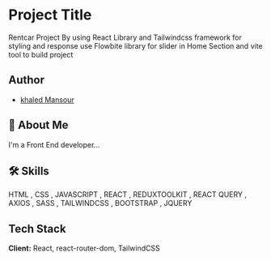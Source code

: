 
# Project Title

Rentcar Project By using React Library and Tailwindcss framework for styling and response
use Flowbite library for slider in Home Section and 
vite tool to build project


## Author

- [khaled Mansour](https://github.com/)


## 🚀 About Me
I'm a Front End developer...


## 🛠 Skills
HTML , CSS , JAVASCRIPT , REACT , REDUXTOOLKIT , REACT QUERY , AXIOS , SASS , TAILWINDCSS , BOOTSTRAP , JQUERY





## Tech Stack

**Client:** React, react-router-dom, TailwindCSS



